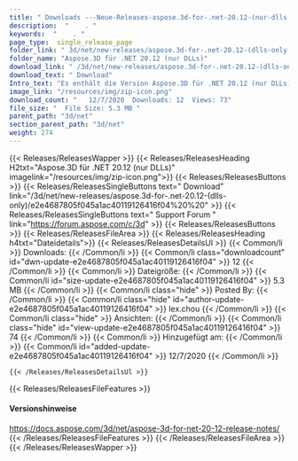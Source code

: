 ```yaml
---
title: " Downloads ---Neue-Releases-aspose.3d-for-.net-20.12-(nur-dlls) . "
description:  "    . " 
keywords:  "    . " 
page_type:  single_release_page
folder_link: " 3d/net/new-releases/aspose.3d-for-.net-20.12-(dlls-only)/"
folder_name: "Aspose.3D für .NET 20.12 (nur DLLs)"
download_link: " /3d/net/new-releases/aspose.3d-for-.net-20.12-(dlls-only)/e2e4687805f045a1ac40119126416f04"
download_text: " Download"
Intro_text: "Es enthält die Version Aspose.3D für .NET 20.12 (nur DLLs)."
image_link: "/resources/img/zip-icon.png"
download_count: "   12/7/2020  Downloads: 12  Views: 73"
file_size: "  File Size: 5.3 MB "
parent_path: "3d/net"
section_parent_path: "3d/net"
weight: 274
---
```


{{< Releases/ReleasesWapper >}}
  {{< Releases/ReleasesHeading H2txt="Aspose.3D für .NET 20.12 (nur DLLs)" imagelink="/resources/img/zip-icon.png">}}
  {{< Releases/ReleasesButtons >}}
    {{< Releases/ReleasesSingleButtons text=" Download" link="/3d/net/new-releases/aspose.3d-for-.net-20.12-(dlls-only)/e2e4687805f045a1ac40119126416f04%20%20" >}}
    {{< Releases/ReleasesSingleButtons text=" Support Forum " link="https://forum.aspose.com/c/3d" >}}
  {{< Releases/ReleasesButtons >}}
  {{< Releases/ReleasesFileArea >}}
    {{< Releases/ReleasesHeading h4txt="Dateidetails">}}
    {{< Releases/ReleasesDetailsUl >}}
            {{< Common/li >}} Downloads: {{< /Common/li >}}
      {{< Common/li class="downloadcount" id="dwn-update-e2e4687805f045a1ac40119126416f04" >}} 12 {{< /Common/li >}}
      {{< Common/li >}} Dateigröße: {{< /Common/li >}}
      {{< Common/li id="size-update-e2e4687805f045a1ac40119126416f04" >}} 5.3 MB {{< /Common/li >}} 
      {{< Common/li  class="hide" >}} Posted By: {{< /Common/li >}} 
      {{< Common/li class="hide" id="author-update-e2e4687805f045a1ac40119126416f04" >}} lex.chou {{< /Common/li >}}
      {{< Common/li class="hide" >}} Ansichten: {{< /Common/li >}}
      {{< Common/li class="hide" id="view-update-e2e4687805f045a1ac40119126416f04" >}} 74 {{< /Common/li >}}
      {{< Common/li >}} Hinzugefügt am: {{< /Common/li >}}
      {{< Common/li id="added-update-e2e4687805f045a1ac40119126416f04" >}} 12/7/2020 {{< /Common/li >}} 

    {{< /Releases/ReleasesDetailsUl >}}

  {{< Releases/ReleasesFileFeatures >}}
      <h4>Versionshinweise</h4><div> <a href="https://docs.aspose.com/3d/net/aspose-3d-for-net-20-12-release-notes/">https://docs.aspose.com/3d/net/aspose-3d-for-net-20-12-release-notes/</a></div>
  {{< /Releases/ReleasesFileFeatures >}}
 {{< /Releases/ReleasesFileArea >}}
{{< /Releases/ReleasesWapper >}}



